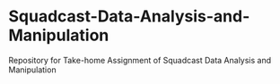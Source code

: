 # Squadcast-Data-Analysis-and-Manipulation
Repository for Take-home Assignment of Squadcast Data Analysis and Manipulation

